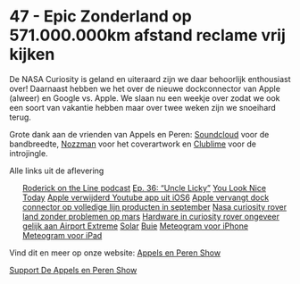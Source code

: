 # 47 - Epic Zonderland op 571.000.000km afstand reclame vrij kijken

<p>De NASA Curiosity is geland en uiteraard zijn we daar behoorlijk enthousiast over! Daarnaast hebben we het over de nieuwe dockconnector van Apple (alweer) en Google vs. Apple. We slaan nu een weekje over zodat we ook een soort van vakantie hebben maar over twee weken zijn we snoeihard terug.</p>

<p>Grote dank aan de vrienden van Appels en Peren: <a href="http://soundcloud.com/">Soundcloud</a> voor de bandbreedte, <a href="http://www.nozzman.com/">Nozzman</a> voor het coverartwork en <a href="http://twitter.com/#!/clublime">Clublime</a> voor de introjingle.</p>

<p>Alle links uit de aflevering</p>

<ul><a href="http://www.merlinmann.com/roderick/">Roderick on the Line podcast</a>
<a href="http://www.merlinmann.com/roderick/ep-36-uncle-licky.html">Ep. 36: “Uncle Licky”</a>
<a href="http://youlooknicetoday.com/">You Look Nice Today</a>
<a href="http://www.imore.com/yes-ios-6-beta-4-removes-youtube-app-and-could-be-good-thing">Apple verwijderd Youtube app uit iOS6</a>
<a href="http://www.imore.com/apple-roll-new-dock-connector-out-across-ios-product-lineup">Apple vervangt dock connector op volledige lijn producten in september</a>
<a href="http://www.theverge.com/2012/8/7/3225037/mars-curiosity-rover-landing-stop-motion-video">Nasa curiosity rover land zonder problemen op mars</a>
<a href="http://www.extremetech.com/extreme/134041-inside-nasas-curiosity-its-an-apple-airport-extreme-with-wheels">Hardware in curiosity rover ongeveer gelijk aan Airport Extreme</a>
<a href="http://clk.tradedoubler.com/click?p=24371&amp;a=2052533&amp;g=11696689&amp;url=http://itunes.apple.com/nl/app/solar-weather/id542875991?mt=8">Solar</a>
<a href="http://buie.nl/">Buie</a>
<a href="http://clk.tradedoubler.com/click?p=24371&amp;a=2052533&amp;g=11696689&amp;url=http://itunes.apple.com/nl/app/meteogram-for-iphone/id410014375?mt=8">Meteogram voor iPhone</a>
<a href="http://clk.tradedoubler.com/click?p=24371&amp;a=2052533&amp;g=11696689&amp;url=http://itunes.apple.com/nl/app/meteogram/id380879407?mt=8">Meteogram voor iPad</a>
</ul>

<p>Vind dit en meer op onze website: <a href="http://appelsenperenshow.nl/">Appels en Peren Show</a></p><p><a href="https://www.patreon.com/appelsenperenshow" rel="payment">Support De Appels en Peren Show</a></p>